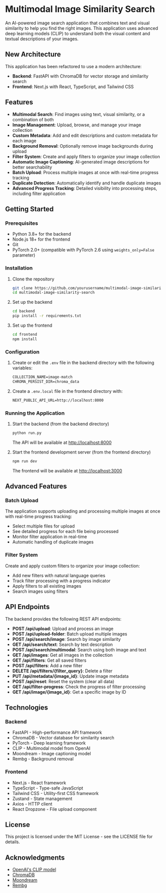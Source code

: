 # Multimodal Image Similarity Search

An AI-powered image search application that combines text and visual similarity to help you find the right images. This application uses advanced deep learning models (CLIP) to understand both the visual content and textual descriptions of your images.

## New Architecture

This application has been refactored to use a modern architecture:

- **Backend**: FastAPI with ChromaDB for vector storage and similarity search
- **Frontend**: Next.js with React, TypeScript, and Tailwind CSS

## Features

- **Multimodal Search**: Find images using text, visual similarity, or a combination of both
- **Image Management**: Upload, browse, and manage your image collection
- **Custom Metadata**: Add and edit descriptions and custom metadata for each image
- **Background Removal**: Optionally remove image backgrounds during upload
- **Filter System**: Create and apply filters to organize your image collection
- **Automatic Image Captioning**: AI-generated image descriptions for better searchability
- **Batch Upload**: Process multiple images at once with real-time progress tracking
- **Duplicate Detection**: Automatically identify and handle duplicate images
- **Advanced Progress Tracking**: Detailed visibility into processing steps, including filter application

## Getting Started

### Prerequisites

- Python 3.8+ for the backend
- Node.js 18+ for the frontend
- Git
- PyTorch 2.0+ (compatible with PyTorch 2.6 using `weights_only=False` parameter)

### Installation

1. Clone the repository

   ```bash
   git clone https://github.com/yourusername/multimodal-image-similarity-search.git
   cd multimodal-image-similarity-search
   ```

2. Set up the backend

   ```bash
   cd backend
   pip install -r requirements.txt
   ```

3. Set up the frontend

   ```bash
   cd frontend
   npm install
   ```

### Configuration

1. Create or edit the `.env` file in the backend directory with the following variables:

   ```txt
   COLLECTION_NAME=image-match
   CHROMA_PERSIST_DIR=chroma_data
   ```

2. Create a `.env.local` file in the frontend directory with:

   ```txt
   NEXT_PUBLIC_API_URL=http://localhost:8000
   ```

### Running the Application

1. Start the backend (from the backend directory)

   ```bash
   python run.py
   ```

   The API will be available at <http://localhost:8000>

2. Start the frontend development server (from the frontend directory)

   ```bash
   npm run dev
   ```

   The frontend will be available at <http://localhost:3000>

## Advanced Features

### Batch Upload
The application supports uploading and processing multiple images at once with real-time progress tracking:
- Select multiple files for upload
- See detailed progress for each file being processed
- Monitor filter application in real-time
- Automatic handling of duplicate images

### Filter System
Create and apply custom filters to organize your image collection:
- Add new filters with natural language queries
- Track filter processing with a progress indicator
- Apply filters to all existing images
- Search images using filters

## API Endpoints

The backend provides the following REST API endpoints:

- **POST /api/upload**: Upload and process an image
- **POST /api/upload-folder**: Batch upload multiple images
- **POST /api/search/image**: Search by image similarity
- **GET /api/search/text**: Search by text description
- **POST /api/search/multimodal**: Search using both image and text
- **GET /api/images**: Get all images in the collection
- **GET /api/filters**: Get all saved filters
- **POST /api/filters**: Add a new filter
- **DELETE /api/filters/{filter_query}**: Delete a filter
- **PUT /api/metadata/{image_id}**: Update image metadata
- **POST /api/reset**: Reset the system (clear all data)
- **GET /api/filter-progress**: Check the progress of filter processing
- **GET /api/image/{image_id}**: Get a specific image by ID

## Technologies

### Backend

- FastAPI - High-performance API framework
- ChromaDB - Vector database for similarity search
- PyTorch - Deep learning framework
- CLIP - Multimodal model from OpenAI
- Moondream - Image captioning model
- Rembg - Background removal

### Frontend

- Next.js - React framework
- TypeScript - Type-safe JavaScript
- Tailwind CSS - Utility-first CSS framework
- Zustand - State management
- Axios - HTTP client
- React Dropzone - File upload component

## License

This project is licensed under the MIT License - see the LICENSE file for details.

## Acknowledgments

- [OpenAI's CLIP model](https://github.com/openai/CLIP)
- [ChromaDB](https://github.com/chroma-core/chroma)
- [Moondream](https://github.com/vikhyat/moondream)
- [Rembg](https://github.com/danielgatis/rembg)
